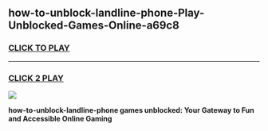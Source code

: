 
## how-to-unblock-landline-phone-Play-Unblocked-Games-Online-a69c8
<h3>
<a href="https://premium76.site?title=how-to-unblock-landline-phone&ref=25A">CLICK TO PLAY</a></h3>
<hr>

<h3>
<a href="https://premium76.site?title=how-to-unblock-landline-phone&ref=25A">CLICK 2 PLAY</a>
  
</h3>

<a href="https://premium76.site?title=how-to-unblock-landline-phone&ref=25A"><img src="https://clearcache.store/games.png"></a>


**how-to-unblock-landline-phone games unblocked: Your Gateway to Fun and Accessible Online Gaming**
